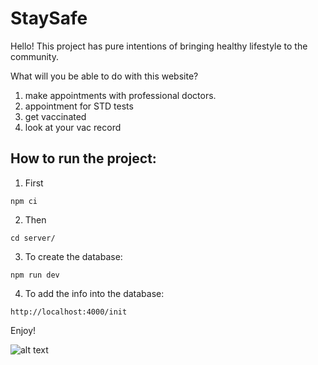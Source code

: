 # StaySafe

Hello!
This project has pure intentions of bringing healthy lifestyle to the community.

What will you be able to do with this website?

1. make appointments with professional doctors.
2. appointment for STD tests
3. get vaccinated
4. look at your vac record

## How to run the project:

1. First

```
npm ci
```

2. Then

```
cd server/
```

3. To create the database:

```
npm run dev
```

4. To add the info into the database:

```
http://localhost:4000/init
```

Enjoy!

![alt text](https://i.imgur.com/ZyaIzGZ.png)
